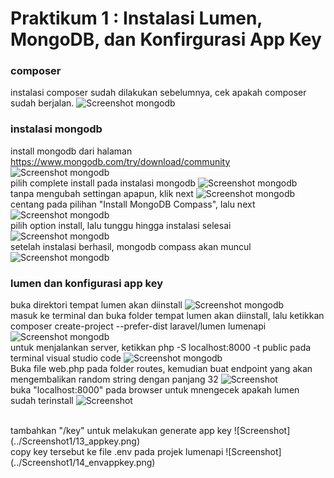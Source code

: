 # Praktikum 1 : Instalasi Lumen, MongoDB, dan Konfirgurasi App Key

### composer 
instalasi composer sudah dilakukan sebelumnya, cek apakah composer sudah berjalan.
![Screenshot mongodb](../Screenshot1/1_composer.png) 
### instalasi mongodb
install mongodb dari halaman https://www.mongodb.com/try/download/community 
![Screenshot mongodb](../Screenshot1/2_mongodb.png)
<br>
pilih complete install pada instalasi mongodb
![Screenshot mongodb](../Screenshot1/3_mongodb.png)
<br>
tanpa mengubah settingan apapun, klik next
![Screenshot mongodb](../Screenshot1/4_mongodb.png)
<br>
centang pada pilihan "Install MongoDB Compass", lalu next
![Screenshot mongodb](../Screenshot1/5_mongodb.png)
<br>
pilih option install, lalu tunggu hingga instalasi selesai
![Screenshot mongodb](../Screenshot1/6_mongodb.png)
<br>
setelah instalasi berhasil, mongodb compass akan muncul
![Screenshot mongodb](../Screenshot1/7_mongodb.png)

### lumen dan konfigurasi app key
buka direktori tempat lumen akan diinstall
![Screenshot mongodb](../Screenshot1/8.png)
<br>
masuk ke terminal dan buka folder tempat lumen akan diinstall, lalu ketikkan composer create-project --prefer-dist laravel/lumen lumenapi 
![Screenshot mongodb](../Screenshot1/9.png) 
<br>
untuk menjalankan server, ketikkan php -S localhost:8000 -t public pada terminal visual studio code
![Screenshot mongodb](../Screenshot1/10.png)
<br>
Buka file web.php pada folder routes, kemudian buat endpoint yang akan mengembalikan random string dengan panjang 32
![Screenshot](../Screenshot1/11.png)
<br>
buka "localhost:8000" pada browser untuk mnengecek apakah lumen sudah terinstall
![Screenshot](../Screenshot1/12_localhost8000.png)

<br>
tambahkan "/key" untuk melakukan generate app key
![Screenshot](../Screenshot1/13_appkey.png)

<br>
copy key tersebut ke file .env pada projek lumenapi
![Screenshot](../Screenshot1/14_envappkey.png) 
